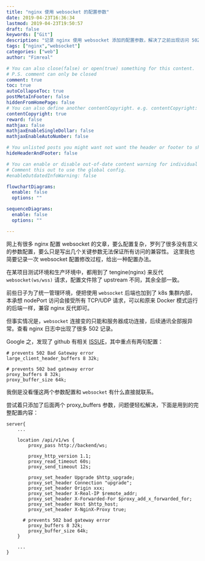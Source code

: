 ```yaml
---
title: "nginx 使用 websocket 的配置参数"
date: 2019-04-23T16:36:34
lastmod: 2019-04-23T19:50:57
draft: false
keywords: ["Git"]   
description: "记录 nginx 使用 websocket 添加的配置参数，解决了之前出现访问 502 的问题"
tags: ["nginx","websocket"]
categories: ["web"]
author: "Fimreal"

# You can also close(false) or open(true) something for this content.
# P.S. comment can only be closed
comment: true
toc: true
autoCollapseToc: true
postMetaInFooter: false
hiddenFromHomePage: false
# You can also define another contentCopyright. e.g. contentCopyright: "This is another copyright."
contentCopyright: true
reward: false
mathjax: false
mathjaxEnableSingleDollar: false
mathjaxEnableAutoNumber: false

# You unlisted posts you might want not want the header or footer to show
hideHeaderAndFooter: false

# You can enable or disable out-of-date content warning for individual post.
# Comment this out to use the global config.
#enableOutdatedInfoWarning: false

flowchartDiagrams:
  enable: false
  options: ""

sequenceDiagrams:
  enable: false
  options: ""

---
```

网上有很多 nginx 配置 websocket 的文章，要么配置复杂，罗列了很多没有意义的参数配置，要么只是写出几个关键参数无法保证所有访问的兼容性。
这里我也简要记录一次 websocket 配置修改过程，给出一种配置办法。
<!--more-->

在某项目测试环境和生产环境中，都用到了 tengine(nginx) 来反代 `websocket(ws/wss)` 请求，配置文件除了 upstream 不同，其余全部一致。

前些日子为了统一管理环境，便把使用 `websocket` 后端也加到了 k8s 集群内部，本承想 nodePort 访问会接受所有 TCP/UDP 请求，可以和原来 Docker 模式运行的后端一样，兼容 nginx 反代即可。

但事实情况是，`websocket` 连接变的只能和服务器成功连接，后续通讯全部报异常。查看 nginx 日志中出现了很多 502 记录。

Google 之，发现了 github 有相关 [ISSUE](https://github.com/REBELinBLUE/deployer/issues/310)，其中重点有两句配置：

```nginx
# prevents 502 Bad Gateway error
large_client_header_buffers 8 32k;

# prevents 502 bad gateway error
proxy_buffers 8 32k;
proxy_buffer_size 64k;
```

我倒是没看懂这两个参数配置和 `websocket` 有什么直接就联系。

尝试着只添加了后面两个 proxy_buffers 参数，问题便轻松解决，下面是用到的完整配置内容：

```nginx_conf
server{
    ...

    location /api/v1/ws {
        proxy_pass http://backend/ws;

        proxy_http_version 1.1;
        proxy_read_timeout 60s;
        proxy_send_timeout 12s;

        proxy_set_header Upgrade $http_upgrade;
        proxy_set_header Connection "upgrade";
        proxy_set_header Origin xxx;
        proxy_set_header X-Real-IP $remote_addr;
        proxy_set_header X-Forwarded-For $proxy_add_x_forwarded_for;
        proxy_set_header Host $http_host;
        proxy_set_header X-NginX-Proxy true;
        
      # prevents 502 bad gateway error
        proxy_buffers 8 32k;
        proxy_buffer_size 64k;
    }

    ...
}
```
